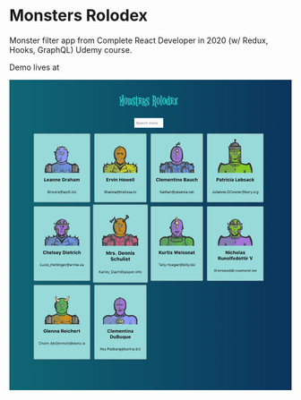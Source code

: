 # Monsters Rolodex

Monster filter app from Complete React Developer in 2020 (w/ Redux, Hooks, GraphQL) Udemy course.

Demo lives at 

![Monsters Rolodex - React App](./src/monsters-rolodex.jpg)